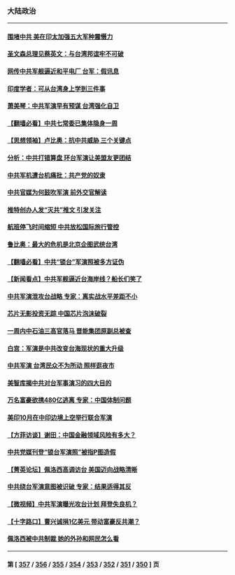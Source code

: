 ### 大陆政治
---
#### [围堵中共 美在印太加强五大军种震慑力](../../pages/ncid277/n13798047.md) 
#### [圣文森总理见蔡英文：与台湾邦谊牢不可破](../../pages/ncid277/n13798032.md) 
#### [网传中共军舰逼近和平电厂 台军：假讯息](../../pages/ncid277/n13797836.md) 
#### [印度学者：可从台湾身上学到三件事](../../pages/ncid277/n13797880.md) 
#### [萧美琴：中共军演早有预谋 台湾强化自卫](../../pages/ncid277/n13797903.md) 
#### [【翻墙必看】中共七常委已集体隐身一周](../../pages/ncid277/n13797776.md) 
#### [【思想领袖】卢比奥：抗中共威胁 三个关键点](../../pages/ncid277/n13782442.md) 
#### [分析：中共打错算盘 环台军演让美盟友更团结](../../pages/ncid277/n13797669.md) 
#### [中共军机遭台机痛批：共产党的奴隶](../../pages/ncid277/n13797649.md) 
#### [中共官媒为何鼓吹军演 前外交官解读](../../pages/ncid277/n13797550.md) 
#### [推特创办人发“灭共”推文 引发关注](../../pages/ncid277/n13797542.md) 
#### [航班停飞时间缩短 中共放松国际旅行管控](../../pages/ncid277/n13797400.md) 
#### [鲁比奥：最大的危机是北京企图武统台湾](../../pages/ncid277/n13797410.md) 
#### [【翻墙必看】中共“锁台”军演照被多方证伪](../../pages/ncid277/n13797294.md) 
#### [【新闻看点】中共军舰逼近台海岸线？船长们笑了](../../pages/ncid277/n13797113.md) 
#### [中共军演泄攻台战略 专家：离实战水平差距不小](../../pages/ncid277/n13797209.md) 
#### [芯片无影投资无踪 中国芯片泡沫破裂](../../pages/ncid277/n13797222.md) 
#### [一周内中石油三高官落马 晋能集团原副总被查](../../pages/ncid277/n13797217.md) 
#### [白宫：军演是中共改变台海现状的重大升级](../../pages/ncid277/n13797184.md) 
#### [中共军演 台湾民众不为所动 照样逛夜市](../../pages/ncid277/n13797190.md) 
#### [美智库揭中共对台军事演习的四大目的](../../pages/ncid277/n13797187.md) 
#### [万名富豪欲携480亿逃离 专家：中国体制问题](../../pages/ncid277/n13797173.md) 
#### [美印10月在中印边境上空举行联合军演](../../pages/ncid277/n13797152.md) 
#### [【方菲访谈】谢田：中国金融领域风险有多大？](../../pages/ncid277/n13797105.md) 
#### [中共党媒刊登“锁台军演照”被指P图造假](../../pages/ncid277/n13797176.md) 
#### [【菁英论坛】佩洛西高调访台 美国迈向战略清晰](../../pages/ncid277/n13797172.md) 
#### [中共绕台军演意图被识破 专家：结果适得其反](../../pages/ncid277/n13797128.md) 
#### [【微视频】中共军演曝光攻台计划 拜登失良机？](../../pages/ncid277/n13797070.md) 
#### [【十字路口】曹兴诚捐1亿美元 带动富豪反共潮？](../../pages/ncid277/n13797053.md) 
#### [佩洛西被中共制裁 她的外孙和网民怎么看](../../pages/ncid277/n13797115.md) 

---
#### 第 [ [357](./357.md) / [356](./356.md) / [355](./355.md) / [354](./354.md) / [353](./353.md) / [352](./352.md) / [351](./351.md) / [350](./350.md) ] 页
